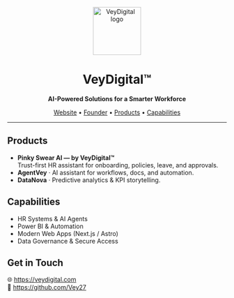 <p align="center">
  <img src="./assets/vd-mark.png" width="110" alt="VeyDigital logo">
</p>

<h1 align="center">VeyDigital™</h1>
<p align="center"><b>AI-Powered Solutions for a Smarter Workforce</b></p>

<p align="center">
  <a href="https://veydigital.com">Website</a> •
  <a href="https://github.com/Vey27">Founder</a> •
  <a href="#products">Products</a> •
  <a href="#capabilities">Capabilities</a>
</p>

---

## Products
- **Pinky Swear AI — by VeyDigital™**  
  Trust-first HR assistant for onboarding, policies, leave, and approvals.
- **AgentVey** · AI assistant for workflows, docs, and automation.
- **DataNova** · Predictive analytics & KPI storytelling.

## Capabilities
- HR Systems & AI Agents  
- Power BI & Automation  
- Modern Web Apps (Next.js / Astro)  
- Data Governance & Secure Access

## Get in Touch
🌐 https://veydigital.com  
👤 https://github.com/Vey27

